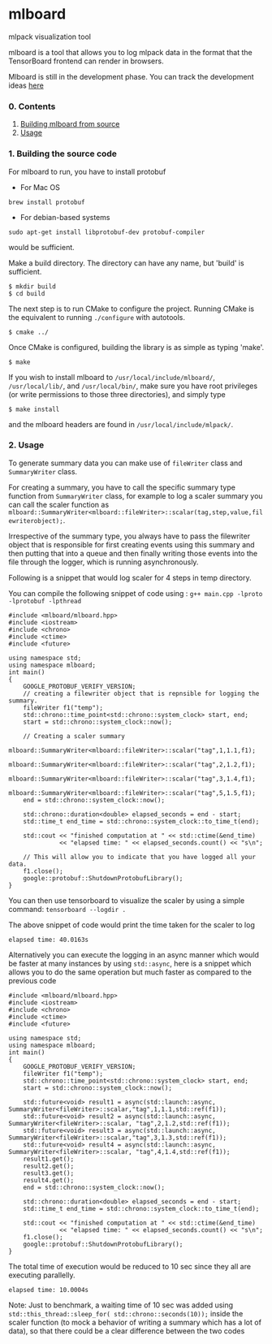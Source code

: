 # mlboard
mlpack visualization tool

mlboard is a tool that allows you to log mlpack data in the format that the TensorBoard frontend can render in browsers.

Mlboard is still in the development phase. You can track the development ideas [here](https://www.mlpack.org/gsocblog/Jeffin2020CBP.html)

### 0. Contents

  1. [Building mlboard from source](#1-building-mlboard-from-source)
  2. [Usage](#2-usage)

### 1. Building the source code 

For mlboard to run, you have to install protobuf

- For Mac OS 

`brew install protobuf`

- For debian-based systems

`sudo apt-get install libprotobuf-dev protobuf-compiler`

would be sufficient. 

Make a build directory.  The directory can have any name, but 'build' is
sufficient.

    $ mkdir build
    $ cd build

The next step is to run CMake to configure the project.  Running CMake is the
equivalent to running `./configure` with autotools. 

    $ cmake ../

Once CMake is configured, building the library is as simple as typing 'make'.

    $ make

If you wish to install mlboard to `/usr/local/include/mlboard/`, `/usr/local/lib/`,
and `/usr/local/bin/`, make sure you have root privileges (or write permissions 
to those three directories), and simply type

    $ make install

and the mlboard headers are found in `/usr/local/include/mlpack/`.

### 2. Usage

To generate summary data you can make use of `fileWriter` class and `SummaryWriter` class.

For creating a summary, you have to call the specific summary type function from `SummaryWriter` class, for example to log a scaler summary you can call the scaler function as `mlboard::SummaryWriter<mlboard::fileWriter>::scalar(tag,step,value,filewriterobject);`. 

Irrespective of the summary type, you always have to pass the filewriter object that is responsible for first creating events using this summary and then putting that into a queue and then finally writing those events into the file through the logger, which is running asynchronously.

Following is a snippet that would log scaler for 4 steps in temp directory.

You can compile the following snippet of code using : `g++ main.cpp -lproto -lprotobuf -lpthread` 

```
#include <mlboard/mlboard.hpp>
#include <iostream>
#include <chrono> 
#include <ctime> 
#include <future>

using namespace std;
using namespace mlboard;
int main()
{
    GOOGLE_PROTOBUF_VERIFY_VERSION;
    // creating a filewriter object that is repnsible for logging the summary.
    fileWriter f1("temp");
    std::chrono::time_point<std::chrono::system_clock> start, end; 
    start = std::chrono::system_clock::now(); 
    
    // Creating a scaler summary
    mlboard::SummaryWriter<mlboard::fileWriter>::scalar("tag",1,1.1,f1);
    mlboard::SummaryWriter<mlboard::fileWriter>::scalar("tag",2,1.2,f1);
    mlboard::SummaryWriter<mlboard::fileWriter>::scalar("tag",3,1.4,f1);
    mlboard::SummaryWriter<mlboard::fileWriter>::scalar("tag",5,1.5,f1);
    end = std::chrono::system_clock::now(); 
  
    std::chrono::duration<double> elapsed_seconds = end - start; 
    std::time_t end_time = std::chrono::system_clock::to_time_t(end); 
  
    std::cout << "finished computation at " << std::ctime(&end_time) 
              << "elapsed time: " << elapsed_seconds.count() << "s\n"; 

    // This will allow you to indicate that you have logged all your data.
    f1.close();
    google::protobuf::ShutdownProtobufLibrary();
}
```

You can then use tensorboard to visualize the scaler by using a simple command: `tensorboard --logdir .`

The above snippet of code would print the time taken for the scaler to log

```
elapsed time: 40.0163s
```

Alternatively you can execute the logging in an async manner which would be faster at many instances by using `std::async`, here is a snippet which allows you to do the same operation but much faster as compared to the previous code

```
#include <mlboard/mlboard.hpp>
#include <iostream>
#include <chrono> 
#include <ctime> 
#include <future>

using namespace std;
using namespace mlboard;
int main()
{
    GOOGLE_PROTOBUF_VERIFY_VERSION;
    fileWriter f1("temp");
    std::chrono::time_point<std::chrono::system_clock> start, end; 
    start = std::chrono::system_clock::now(); 
    
    std::future<void> result1 = async(std::launch::async,  SummaryWriter<fileWriter>::scalar,"tag",1,1.1,std::ref(f1));
    std::future<void> result2 = async(std::launch::async,  SummaryWriter<fileWriter>::scalar, "tag",2,1.2,std::ref(f1));
    std::future<void> result3 = async(std::launch::async,  SummaryWriter<fileWriter>::scalar,"tag",3,1.3,std::ref(f1));
    std::future<void> result4 = async(std::launch::async, SummaryWriter<fileWriter>::scalar, "tag",4,1.4,std::ref(f1));
    result1.get();
    result2.get();
    result3.get();
    result4.get();
    end = std::chrono::system_clock::now(); 
  
    std::chrono::duration<double> elapsed_seconds = end - start; 
    std::time_t end_time = std::chrono::system_clock::to_time_t(end); 
  
    std::cout << "finished computation at " << std::ctime(&end_time) 
              << "elapsed time: " << elapsed_seconds.count() << "s\n"; 
    f1.close();
    google::protobuf::ShutdownProtobufLibrary();
}

```

The total time of execution would be reduced to 10 sec since they all are executing parallelly.

```
elapsed time: 10.0004s
```

Note: Just to benchmark, a waiting time of 10 sec was added using `std::this_thread::sleep_for( std::chrono::seconds(10));` inside the scaler function (to mock a behavior of writing a summary which has a lot of data), so that there could be a clear difference between the two codes 
